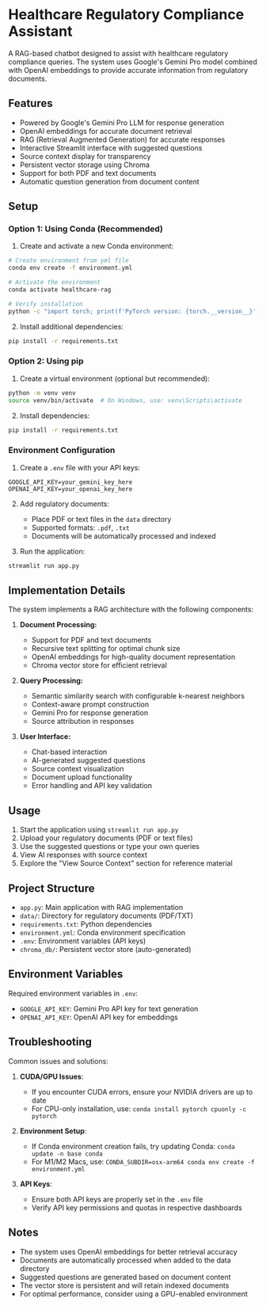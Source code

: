 # Healthcare Regulatory Compliance Assistant

A RAG-based chatbot designed to assist with healthcare regulatory compliance queries. The system uses Google's Gemini Pro model combined with OpenAI embeddings to provide accurate information from regulatory documents.

## Features

- Powered by Google's Gemini Pro LLM for response generation
- OpenAI embeddings for accurate document retrieval
- RAG (Retrieval Augmented Generation) for accurate responses
- Interactive Streamlit interface with suggested questions
- Source context display for transparency
- Persistent vector storage using Chroma
- Support for both PDF and text documents
- Automatic question generation from document content

## Setup

### Option 1: Using Conda (Recommended)

1. Create and activate a new Conda environment:
```bash
# Create environment from yml file
conda env create -f environment.yml

# Activate the environment
conda activate healthcare-rag

# Verify installation
python -c "import torch; print(f'PyTorch version: {torch.__version__}')"
```

2. Install additional dependencies:
```bash
pip install -r requirements.txt
```

### Option 2: Using pip

1. Create a virtual environment (optional but recommended):
```bash
python -m venv venv
source venv/bin/activate  # On Windows, use: venv\Scripts\activate
```

2. Install dependencies:
```bash
pip install -r requirements.txt
```

### Environment Configuration

1. Create a `.env` file with your API keys:
```
GOOGLE_API_KEY=your_gemini_key_here
OPENAI_API_KEY=your_openai_key_here
```

2. Add regulatory documents:
   - Place PDF or text files in the `data` directory
   - Supported formats: `.pdf`, `.txt`
   - Documents will be automatically processed and indexed

3. Run the application:
```bash
streamlit run app.py
```

## Implementation Details

The system implements a RAG architecture with the following components:

1. **Document Processing:**
   - Support for PDF and text documents
   - Recursive text splitting for optimal chunk size
   - OpenAI embeddings for high-quality document representation
   - Chroma vector store for efficient retrieval

2. **Query Processing:**
   - Semantic similarity search with configurable k-nearest neighbors
   - Context-aware prompt construction
   - Gemini Pro for response generation
   - Source attribution in responses

3. **User Interface:**
   - Chat-based interaction
   - AI-generated suggested questions
   - Source context visualization
   - Document upload functionality
   - Error handling and API key validation

## Usage

1. Start the application using `streamlit run app.py`
2. Upload your regulatory documents (PDF or text files)
3. Use the suggested questions or type your own queries
4. View AI responses with source context
5. Explore the "View Source Context" section for reference material

## Project Structure

- `app.py`: Main application with RAG implementation
- `data/`: Directory for regulatory documents (PDF/TXT)
- `requirements.txt`: Python dependencies
- `environment.yml`: Conda environment specification
- `.env`: Environment variables (API keys)
- `chroma_db/`: Persistent vector store (auto-generated)

## Environment Variables

Required environment variables in `.env`:
- `GOOGLE_API_KEY`: Gemini Pro API key for text generation
- `OPENAI_API_KEY`: OpenAI API key for embeddings

## Troubleshooting

Common issues and solutions:

1. **CUDA/GPU Issues**:
   - If you encounter CUDA errors, ensure your NVIDIA drivers are up to date
   - For CPU-only installation, use: `conda install pytorch cpuonly -c pytorch`

2. **Environment Setup**:
   - If Conda environment creation fails, try updating Conda: `conda update -n base conda`
   - For M1/M2 Macs, use: `CONDA_SUBDIR=osx-arm64 conda env create -f environment.yml`

3. **API Keys**:
   - Ensure both API keys are properly set in the `.env` file
   - Verify API key permissions and quotas in respective dashboards

## Notes

- The system uses OpenAI embeddings for better retrieval accuracy
- Documents are automatically processed when added to the data directory
- Suggested questions are generated based on document content
- The vector store is persistent and will retain indexed documents
- For optimal performance, consider using a GPU-enabled environment